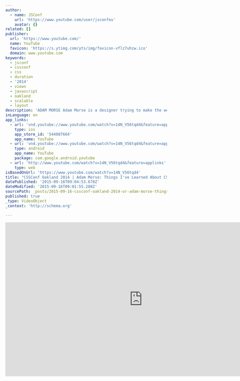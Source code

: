 ```yaml
---
author:
  - name: JSConf
    url: 'https://www.youtube.com/user/jsconfeu'
    avatar: {}
related: []
publisher:
  url: 'https://www.youtube.com/'
  name: YouTube
  favicon: 'https://s.ytimg.com/yts/img/favicon-vflz7uhzw.ico'
  domain: www.youtube.com
keywords:
  - jsconf
  - cssconf
  - css
  - duration
  - '2014'
  - views
  - javascript
  - oakland
  - scalable
  - layout
description: 'ADAM MORSE Adam Morse is a designer trying to make the web a nicer place for users. http://mrmrs.cc/ https://twitter.com/mrmrs_'
inLanguage: en
app_links:
  - url: 'vnd.youtube://www.youtube.com/watch?v=14N_V56tqd4&feature=applinks'
    type: ios
    app_store_id: '544007664'
    app_name: YouTube
  - url: 'vnd.youtube://www.youtube.com/watch?v=14N_V56tqd4&feature=applinks'
    type: android
    app_name: YouTube
    package: com.google.android.youtube
  - url: 'http://www.youtube.com/watch?v=14N_V56tqd4&feature=applinks'
    type: web
isBasedOnUrl: 'https://www.youtube.com/watch?v=14N_V56tqd4'
title: "CSSConf Oakland 2014 | Adam Morse: Things I've Learned About CSS"
datePublished: '2015-09-16T09:04:53.678Z'
dateModified: '2015-09-16T09:01:55.208Z'
sourcePath: _posts/2015-09-16-cssconf-oakland-2014-or-adam-morse-things-ive-learned-about.md
published: true
_type: VideoObject
_context: 'http://schema.org'

---
```

<iframe src="https://cdn.embedly.com/widgets/media.html?src=https%3A%2F%2Fwww.youtube.com%2Fembed%2F14N_V56tqd4%3Ffeature%3Doembed&amp;url=https%3A%2F%2Fwww.youtube.com%2Fwatch%3Fv%3D14N_V56tqd4&amp;image=https%3A%2F%2Fi.ytimg.com%2Fvi%2F14N_V56tqd4%2Fhqdefault.jpg&amp;key=b7d04c9b404c499eba89ee7072e1c4f7&amp;type=text%2Fhtml&amp;schema=youtube" width="854" height="480" scrolling="no" frameborder="0" allowfullscreen="allowfullscreen" style=""></iframe>